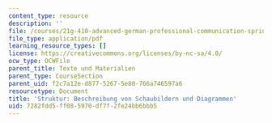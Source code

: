 ```yaml
---
content_type: resource
description: ''
file: /courses/21g-410-advanced-german-professional-communication-spring-2017/7282fdd5ff085970df7f2fe24bb6bbb5_21G_410s17_W04_M07.pdf
file_type: application/pdf
learning_resource_types: []
license: https://creativecommons.org/licenses/by-nc-sa/4.0/
ocw_type: OCWFile
parent_title: Texte und Materialien
parent_type: CourseSection
parent_uid: f2c7a12e-d877-5267-5e80-766a746597a6
resourcetype: Document
title: 'Struktur: Beschreibung von Schaubildern und Diagrammen'
uid: 7282fdd5-ff08-5970-df7f-2fe24bb6bbb5
---
```

